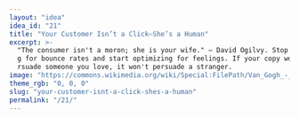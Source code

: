 ```yaml
---
layout: "idea"
idea_id: "21"
title: "Your Customer Isn’t a Click—She’s a Human"
excerpt: >-
  "The consumer isn't a moron; she is your wife." — David Ogilvy. Stop optimizin
  g for bounce rates and start optimizing for feelings. If your copy wouldn't pe
  rsuade someone you love, it won't persuade a stranger.
image: "https://commons.wikimedia.org/wiki/Special:FilePath/Van_Gogh_-_Starry_Night_-_Google_Art_Project.jpg"
theme_rgb: "0, 0, 0"
slug: "your-customer-isnt-a-click-shes-a-human"
permalink: "/21/"
---
```

<!-- TODO: Paste the full body content for this idea here. -->
